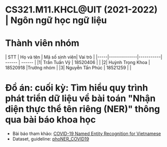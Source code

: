 # CS321.M11.KHCL@UIT (2021-2022) | Ngôn ngữ học ngữ liệu


# Thành viên nhóm
| STT | Họ và tên | Mã số sinh viên| Vai trò |
|-----|--------------|-----------| ------ | ------ |
|1| Trần Tuấn Vỹ | 18520406 |  |
|2| Huỳnh Trọng Khoa | 18520918 |Trưởng nhóm |
|3| Nguyễn Tấn Phúc | 18521259 |  |

# Đồ án: cuối kỳ: Tìm hiểu quy trình phát triển dữ liệu về bài toán "Nhận diện thực thể tên riêng (NER)" thông qua bài báo khoa học
- Bài báo tham khảo: [COVID-19 Named Entity Recognition for Vietnamese](https://aclanthology.org/2021.naacl-main.173/)
- Dataset, guideline: [phoNER_COVID19](https://github.com/VinAIResearch/PhoNER_COVID19)
